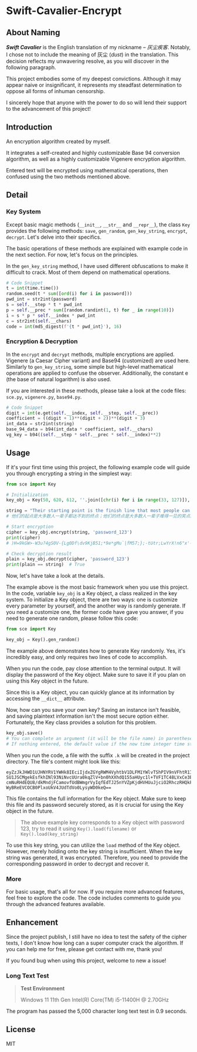 # Swift-Cavalier-Encrypt

## About Naming

***Swift Cavalier*** is the English translation of my nickname – *灰尘疾客*. Notably, I chose not to include the meaning of 灰尘 (*dust*) in the translation. This decision reflects my unwavering resolve, as you will discover in the following paragraph.

This project embodies some of my deepest convictions.  Although it may appear naive or insignificant, it represents my  steadfast determination to oppose all forms of inhuman censorship.

I sincerely hope that anyone with the power to do so will lend their support to the advancement of this project!

## Introduction

An encryption algorithm created by myself.

It integrates a self-created and highly customizable Base 94 conversion algorithm, as well as a highly customizable Vigenere  encryption algorithm.

Entered text will be encrypted using mathematical operations, then confused using the two methods mentioned above.

## Detail

### Key System

Except basic magic methods (`__init__`, `__str__` and `__repr__`), the class `Key` provides the following methods: `save`, `gen_random`, `gen_key_string`, `encrypt`, `decrypt`. Let's delve into their specifics.

The basic operations of these methods are explained with  example code in the next section. For now, let's focus on the  principles.

In the `gen_key_string` method, I have used different obfuscations to make it difficult to crack. Most of them depend on mathematical operations.

```python
# Code Snippet
t = int(time.time())
random.seed(t * sum([ord(i) for i in password]))
pwd_int = str2int(password)
s = self.__step * t * pwd_int
p = self.__prec * sum([random.randint(1, t) for _ in range(10)])
i = s * p * self.__index * pwd_int
c = str2int(self.__chars)
code = int(md5_digest(f'{t * pwd_int}'), 16)
```

### Encryption & Decryption

In the `encrypt` and `decrypt` methods, multiple encryptions are applied. Vigenere (a Caesar Cipher  variant) and Base94 (customized) are used here. Similarly to `gen_key_string`, some simple but high-level mathematical operations are applied to  confuse the observer. Additionally, the constant e (the base of natural  logarithm) is also used.

If you are interested in these methods, please take a look at the code files: `sce.py`, `vigenere.py`, `base94.py`.

```python
# Code Snippet
digit = int(e.get(self.__index, self.__step, self.__prec))
coefficient = ((digit + 1)**(digit + 2))**(digit + 3)
int_data = str2int(string)
base_94_data = b94(int_data * coefficient, self.__chars)
vg_key = b94((self.__step * self.__prec * self.__index)**2)
```

## Usage

If it's your first time using this project, the following example code  will guide you through encrypting a string in the simplest way:

```python
from sce import Key

# Initialization
key_obj = Key(50, 620, 612, ''.join([chr(i) for i in range(33, 127)]), 'password_123')

string = "Their starting point is the finish line that most people can't reach in their entire life, while their finish line is the punchline that most people rarely get to see in their entire life."
# 他们的起点是大多数人一辈子都达不到的终点；他们的终点是大多数人一辈子难得一见的笑点。

# Start encryption
cipher = key_obj.encrypt(string, 'password_123')
print(cipher)
# )H=9kGW>-W3u?4gS0V-{Lg0Df\dv9KjB51;*9e*gMu`|fM57;};-tUtr;LwYrX!n6"x'-m"-A@$:*iHVr.sw8*Ec%_"v*S!-hfgy1UV(7:kew[@-!4/b-f]:IM|v*,R~DYCw;Q,kV^2RkW2q?.;M&m[|y_v>.]aGz1=f7n:9\sMD2~y1k2KCKx3,\25qDsXn\>[O78'S)E+*A(*`OUEVq0RZ.S@hy&33P*e0v/c1G#)F/XQl;A8*iCMXfy#\

# Check decryption result
plain = key_obj.decrypt(cipher, 'password_123')
print(plain == string)  # True
```

Now, let's have take a look at the details.

The example above is the most basic framework when you use this project. In the code, variable `key_obj` is a Key object, a class realized in the key system. To initialize a Key object, there are two ways: one is customize every parameter by yourself, and the another way is randomly generate. If you need a customize one, the former code have gave you answer, if you need to generate one random, please follow this code:

```python
from sce import Key

key_obj = Key().gen_random()
```

The example above demonstrates how  to generate Key randomly. Yes, it's incredibly easy, and only requires  two lines of code to accomplish.

When you run the code, pay close attention to the terminal  output. It will display the password of the Key object. Make sure to  save it if you plan on using this Key object in the future.

Since this is a Key object, you can quickly glance at its information by accessing the `__dict__` attribute.

Now, how can you save your own key? Saving an instance isn't feasible, and saving plaintext information isn't the most secure option either. Fortunately, the Key class provides a solution for this  problem.

```python
key_obj.save()
# You can complete an argument (it will be the file name) in parentheses,
# If nothing entered, the default value if the now time integer time stamp.
```

When you run the code, a file with the suffix `.k` will be created in the project directory. The file's content might look like this:

```
eyZzJkJHWD1UJHNYRV1YWHk8IEciIjdxZGYgRWM4VyhtbV1DLFM1YWlvTShPIV9nVFhtR1I8TWFDZUVp
SU1JSCMgekEsfkhINl93NiNvcUUra0kqZlV+bn0hXXhdQ155aHUyc1l+TVF1TC48LVxCe3E8O15RcHMm
cmNuRHdEQU8/dkMndjFCamovfUdBWmgrVyIqfEdTJ25nYVZpKjdHVHUuJjciO2RhczRHQkF7K3dGKVxD
WyBReEVCOCB0PlxoUkV4JUdTdVo0LysyWD0keQ==
```

This file contains the full information for the Key object. Make  sure to keep this file and its password securely stored, as it is crucial for using the  Key object in the future.

> The above example key corresponds to a Key object with password 123, try to read it using `Key().load(filename)` or `Key().load(key_string)`

To use this key string, you can utilize the `load` method of the Key object. However, merely holding onto the key string  is insufficient. When the key string was generated, it was encrypted.  Therefore, you need to provide the corresponding password in order to  decrypt and recover it.

### More

For basic usage, that's all for now. If you require more advanced  features, feel free to explore the code. The code includes comments to  guide you through the advanced features available.

## Enhancement

Since the project publish, I still have no idea to test the safety of the cipher texts, I don't know how long can a super computer crack the algorithm. If you can help me for free, please get contact with me, thank you!

If you found bug when using this project, welcome to new a issue!

### Long Text Test

> **Test Environment**
>
> Windows 11
> 11th Gen Intel(R) Core(TM) i5-11400H @ 2.70GHz

The program has passed the 5,000 character long text test in 0.9 seconds.

## License

MIT
